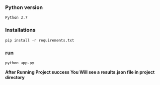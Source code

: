 
###  Python version  
    Python 3.7 

### Installations

    pip install -r requirements.txt

### run
    
    python app.py




**After Running Project success You Will see a results.json file in project directory**
